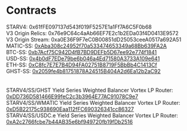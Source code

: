 # Contracts

STARV4: 0x61fFE097137d543f019F5257E1a1Ff7A6C5F0b68\
V3 Origin Relics: 0x76e9C64c4aAb66EF7E2c1b2EDa03f4D0413E9572\
V3 Origin Stream: 0xa0E36F9F7eC0B00851dD25053ceeA0517a692A51\
MATIC-SS: [0xAba308c24952f70a533474653349a68Bb639FA2A](https://polygonscan.com/token/0xaba308c24952f70a533474653349a68bb639fa2a)\
BTC-SS: [0xb7Acf75C942D4fB7BD9DEFb5D67ee92e774f1841](https://polygonscan.com/token/0xb7acf75c942d4fb7bd9defb5d67ee92e774f1841)\
USD-SS: [0x4b0dF7EDe79be6b046a4Ed71580A3733A109e641](https://polygonscan.com/token/0x4b0df7ede79be6b046a4ed71580a3733a109e641)\
ETH-SS: [0xC8fc7E7E7B4D94FA02751B8719F5BbBb4C1413Cf](https://polygonscan.com/token/0xc8fc7e7e7b4d94fa02751b8719f5bbbb4c1413cf/)\
GHST-SS: [0x2059fe4b81751878A24515B404A2d6Ea12b2aC92](https://polygonscan.com/token/0x2059fe4b81751878a24515b404a2d6ea12b2ac92)\
\
\
STARV4/SS/GHST Yield Series Weighted Balancer Vortex LP Router: [0xDD736D581466E99feC2c3b3964E77AC91078C9e7](https://app.balancer.fi/#/polygon/pool/0xdd736d581466e99fec2c3b3964e77ac91078c9e7000100000000000000000ea9)\
STARV4/SS/WMATIC Yield Series Weighted Balancer Vortex LP Router: \
[0xD5B22175c938690Eaa112fFC690326341cc86327](https://app.balancer.fi/#/polygon/pool/0xd5b22175c938690eaa112ffc690326341cc86327000100000000000000000ea7)\
STARV4/SS/USDC.e Yield Series Weighted Balancer Vortex LP Router:\
[0xA2c2766fcbe7b44AB35e6bf949720fb19fDb2516](https://app.balancer.fi/#/polygon/pool/0xa2c2766fcbe7b44ab35e6bf949720fb19fdb2516000100000000000000000ea8)
